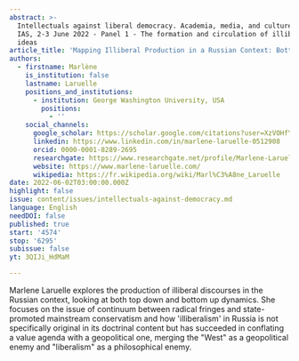 ```yaml
---
abstract: >-
  Intellectuals against liberal democracy. Academia, media, and culture, Paris
  IAS, 2-3 June 2022 - Panel 1 - The formation and circulation of illiberal
  ideas
article_title: 'Mapping Illiberal Production in a Russian Context: Bottom Up and Top Down'
authors:
  - firstname: Marlène
    is_institution: false
    lastname: Laruelle
    positions_and_institutions:
      - institution: George Washington University, USA
        positions:
          - ''
    social_channels:
      google_scholar: https://scholar.google.com/citations?user=XzVOHfYAAAAJ&hl=en
      linkedin: https://www.linkedin.com/in/marlene-laruelle-0512908
      orcid: 0000-0001-8289-2695
      researchgate: https://www.researchgate.net/profile/Marlene-Laruelle
      website: https://www.marlene-laruelle.com/
      wikipedia: https://fr.wikipedia.org/wiki/Marl%C3%A8ne_Laruelle
date: 2022-06-02T03:00:00.000Z
highlight: false
issue: content/issues/intellectuals-against-democracy.md
language: English
needDOI: false
published: true
start: '4574'
stop: '6295'
subissue: false
yt: 3QIJi_HdMaM

---
```


Marlene Laruelle explores the production of illiberal discourses in the Russian context, looking at both top down and bottom up dynamics. She focuses on the issue of continuum between radical fringes and state-promoted mainstream conservatism and how 'illiberalism' in Russia is not specifically original in its doctrinal content but has succeeded in conflating a value agenda with a geopolitical one, merging the "West" as a geopolitical enemy and "liberalism" as a philosophical enemy.

<Youtube yt="3QIJi_HdMaM" caption="Mapping Illiberal Production in a Russian Context: Bottom Up and Top Down" start="4574" stop="6295"></Youtube>